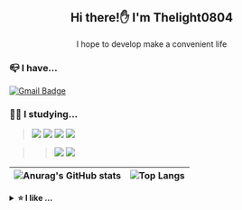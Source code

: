 <div align="center">

## Hi there!✋ I'm Thelight0804

 I hope to develop make a convenient life
 
<div align="left">
 
### 📪 I have...
 [![Gmail Badge](https://img.shields.io/badge/Gmail-d14836?style=flat-square&logo=Gmail&logoColor=white&link=mailto:thelight0804@gmail.com)](mailto:thelight0804@gmail.com)

 
 ### 👨‍💻 I studying...

><a href="" target="C"><img src="https://img.shields.io/badge/C-A8B9CC?style=flat-square&logo=C&logoColor=white"/></a>
<a href="" target="C++"><img src="https://img.shields.io/badge/C%2B%2B-00599C?style=flat-square&logo=C%2B%2B&logoColor=white"/></a>
<a href="" target="Java"><img src="https://img.shields.io/badge/Java-007396?style=flat-square&logo=Java&logoColor=white"/></a>
<a href="https://www.jlpt.jp/" target="JLPT"><img src="https://img.shields.io/badge/JLPT-N2-ff4545?style=flat-square"/></a>
 
>><a href="" target="Android Studio"><img src="https://img.shields.io/badge/Android Studio-3DDC84?style=flat-square&logo=Android Studio&logoColor=white"/></a>
<a href="" target="JavaScript"><img src="https://img.shields.io/badge/JavaScript-F7DF1E?style=flat-square&logo=JavaScript&logoColor=white"/></a>

 ![Anurag's GitHub stats](https://github-readme-stats.vercel.app/api?username=thelight0804&show_icons=true&title_color=ffab73&text_color=fffecf&icon_color=ffab73&bg_color=433647&layout=compact) | ![Top Langs](https://github-readme-stats.vercel.app/api/top-langs/?username=thelight0804&show_icons=true&title_color=ffab73&text_color=fffecf&icon_color=ffab73&bg_color=433647&layout=compact)
---- | ----
 
<details> 
   <summary><b>⭐ I like ...</b></summary>
 
- <b>cooking 🍳</b>
- <b>eating new food 🍱</b>
- <b>travel 🛨</b>
- <b>watching anime and movie 🎥</b>
- <b>video editing</b> <a href="" target="_blank"><img src="https://img.shields.io/badge/Adobe Photoshop-31A8FF?style=flat-square&logo=Adobe Photoshop&logoColor=white"/></a>
<a href="" target="_blank"><img src="https://img.shields.io/badge/Adobe After Effects-9999FF?style=flat-square&logo=Adobe After Effects&logoColor=white"/>

 </div>
